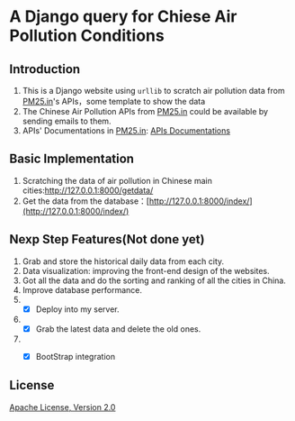 A Django query for Chiese Air Pollution Conditions
===


Introduction
----
1. This is a Django website using ```urllib``` to scratch air pollution data from [PM25.in](http://www.pm25.in/)'s APIs，some template to show the data
2. The Chinese Air Pollution APIs from  [PM25.in](http://www.pm25.in/) could be available by sending emails to them.
3. APIs' Documentations in [PM25.in](http://www.pm25.in/): [APIs Documentations](http://www.pm25.in/api_doc)

Basic Implementation
--------------------

1. Scratching the  data of air pollution in Chinese main cities:<a href="http://127.0.0.1:8000/getdata/">http://127.0.0.1:8000/getdata/</a>
2. Get the data from the database：[http://127.0.0.1:8000/index/](http://127.0.0.1:8000/index/)

Nexp Step Features(Not done yet)
------------------------------
1. Grab and store the historical daily data from each city. 
1. Data visualization: improving the front-end design of the websites.
3. Got all the data and do the sorting and ranking of all the cities in China.
4. Improve database performance.
5. - [x] Deploy into my server.
6. - [x] Grab the latest data and delete the old ones.
7. - [x] BootStrap integration


License
-------
[Apache License, Version 2.0](http://www.apache.org/licenses/LICENSE-2.0.html)
